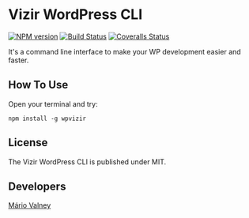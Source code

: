 # Vizir WordPress CLI

[![NPM version][npm-image]][npm-url]
[![Build Status][travis-image]][travis-url]
[![Coveralls Status][coveralls-image]][coveralls-url]

It's a command line interface to make your WP development easier and faster.

## How To Use

Open your terminal and try:

`npm install -g wpvizir`

## License

The Vizir WordPress CLI is published under MIT.

## Developers

[Mário Valney](https://profiles.wordpress.org/mariovalney/)

[npm-url]: https://www.npmjs.com/package/wpvizir
[npm-image]: https://img.shields.io/npm/v/wpvizir.svg?style=for-the-badge

[travis-url]: https://travis-ci.org/Vizir/wpvizir
[travis-image]: https://img.shields.io/travis/Vizir/wpvizir.svg?label=travis-ci&style=for-the-badge

[coveralls-url]: https://coveralls.io/github/Vizir/wpvizir
[coveralls-image]: https://img.shields.io/coveralls/Vizir/wpvizir/master.svg?style=for-the-badge